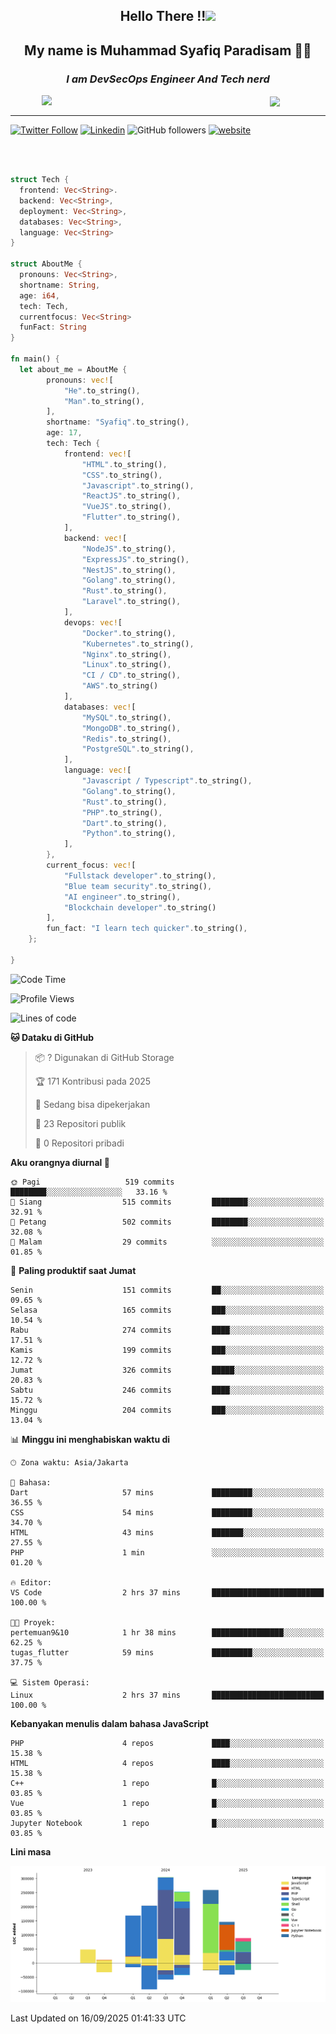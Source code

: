 <h2 align="center">

Hello There !!<img src="https://media.giphy.com/media/12oufCB0MyZ1Go/giphy.gif" width="50"></h2>

<h2 align="center">My name is Muhammad Syafiq Paradisam 👋👋</h2>

<h3 align="center"><em>I am DevSecOps Engineer And Tech nerd
</em></h3>

<img align="left" style="margin-left: 50px" src="https://static.zerochan.net/Alina.Clover.1024.4345060.webp" width="315"/>

<img align="center" style="margin-left: 50px" src="https://i.pinimg.com/736x/69/82/aa/6982aafd816ea48f48d0639c7797915c.jpg" width=250/>

<hr/>

[![Twitter Follow](https://img.shields.io/twitter/follow/misteranmol?label=Follow)](https://x.com/FikkzOutfit)
[![Linkedin](https://img.shields.io/badge/-syafiq-blue?style=square&logo=Linkedin&logoColor=white&link=https://www.linkedin.com/in/syafiq-paradisam/)](https://id.linkedin.com/in/syafiq-paradisam-b72749258)
![GitHub followers](https://img.shields.io/github/followers/syafiqparadisam?label=Follower&style=social)
[![website](https://img.shields.io/badge/Website-46a2f1.svg?&style=flat-square&logo=Google-Chrome&logoColor=white&link=https://anmolsingh.me/)](https://syafiq-paradisam.my.id)

<br/>

```rust

struct Tech {
  frontend: Vec<String>.
  backend: Vec<String>,
  deployment: Vec<String>,
  databases: Vec<String>,
  language: Vec<String>
}

struct AboutMe {
  pronouns: Vec<String>,
  shortname: String,
  age: i64,
  tech: Tech,
  currentfocus: Vec<String>
  funFact: String
}

fn main() {
  let about_me = AboutMe {
        pronouns: vec![
            "He".to_string(),
            "Man".to_string(),
        ],
        shortname: "Syafiq".to_string(),
        age: 17,
        tech: Tech {
            frontend: vec![
                "HTML".to_string(),
                "CSS".to_string(),
                "Javascript".to_string(),
                "ReactJS".to_string(),
                "VueJS".to_string(),
                "Flutter".to_string(),
            ],
            backend: vec![
                "NodeJS".to_string(),
                "ExpressJS".to_string(),
                "NestJS".to_string(),
                "Golang".to_string(),
                "Rust".to_string(),
                "Laravel".to_string(),
            ],
            devops: vec![
                "Docker".to_string(),
                "Kubernetes".to_string(),
                "Nginx".to_string(),
                "Linux".to_string(),
                "CI / CD".to_string(),
                "AWS".to_string()
            ],
            databases: vec![
                "MySQL".to_string(),
                "MongoDB".to_string(),
                "Redis".to_string(),
                "PostgreSQL".to_string(),
            ],
            language: vec![
                "Javascript / Typescript".to_string(),
                "Golang".to_string(),
                "Rust".to_string(),
                "PHP".to_string(),
                "Dart".to_string(),
                "Python".to_string(),
            ],
        },
        current_focus: vec![
            "Fullstack developer".to_string(),
            "Blue team security".to_string(),
            "AI engineer".to_string(),
            "Blockchain developer".to_string()
        ],
        fun_fact: "I learn tech quicker".to_string(),
    };

}
```

<!--START_SECTION:waka-->
![Code Time](http://img.shields.io/badge/Code%20Time-430%20hrs%2035%20mins-blue)

![Profile Views](http://img.shields.io/badge/Profil%20dilihat-0-blue)

![Lines of code](https://img.shields.io/badge/Sejak%20Hello%20World%20aku%20telah%20menulis-1.5%20million%20baris%20kode-blue)

**🐱 Dataku di GitHub** 

> 📦 ? Digunakan di GitHub Storage 
 > 
> 🏆 171 Kontribusi pada 2025
 > 
> 💼 Sedang bisa dipekerjakan
 > 
> 📜 23 Repositori publik 
 > 
> 🔑 0 Repositori pribadi 
 > 
**Aku orangnya diurnal 🐤** 

```text
🌞 Pagi                   519 commits         ████████░░░░░░░░░░░░░░░░░   33.16 % 
🌆 Siang                  515 commits         ████████░░░░░░░░░░░░░░░░░   32.91 % 
🌃 Petang                 502 commits         ████████░░░░░░░░░░░░░░░░░   32.08 % 
🌙 Malam                  29 commits          ░░░░░░░░░░░░░░░░░░░░░░░░░   01.85 % 
```
📅 **Paling produktif saat Jumat** 

```text
Senin                    151 commits         ██░░░░░░░░░░░░░░░░░░░░░░░   09.65 % 
Selasa                   165 commits         ███░░░░░░░░░░░░░░░░░░░░░░   10.54 % 
Rabu                     274 commits         ████░░░░░░░░░░░░░░░░░░░░░   17.51 % 
Kamis                    199 commits         ███░░░░░░░░░░░░░░░░░░░░░░   12.72 % 
Jumat                    326 commits         █████░░░░░░░░░░░░░░░░░░░░   20.83 % 
Sabtu                    246 commits         ████░░░░░░░░░░░░░░░░░░░░░   15.72 % 
Minggu                   204 commits         ███░░░░░░░░░░░░░░░░░░░░░░   13.04 % 
```


📊 **Minggu ini menghabiskan waktu di** 

```text
🕑︎ Zona waktu: Asia/Jakarta

💬 Bahasa: 
Dart                     57 mins             █████████░░░░░░░░░░░░░░░░   36.55 % 
CSS                      54 mins             █████████░░░░░░░░░░░░░░░░   34.70 % 
HTML                     43 mins             ███████░░░░░░░░░░░░░░░░░░   27.55 % 
PHP                      1 min               ░░░░░░░░░░░░░░░░░░░░░░░░░   01.20 % 

🔥 Editor: 
VS Code                  2 hrs 37 mins       █████████████████████████   100.00 % 

🐱‍💻 Proyek: 
pertemuan9&10            1 hr 38 mins        ████████████████░░░░░░░░░   62.25 % 
tugas_flutter            59 mins             █████████░░░░░░░░░░░░░░░░   37.75 % 

💻 Sistem Operasi: 
Linux                    2 hrs 37 mins       █████████████████████████   100.00 % 
```

**Kebanyakan menulis dalam bahasa JavaScript** 

```text
PHP                      4 repos             ████░░░░░░░░░░░░░░░░░░░░░   15.38 % 
HTML                     4 repos             ████░░░░░░░░░░░░░░░░░░░░░   15.38 % 
C++                      1 repo              █░░░░░░░░░░░░░░░░░░░░░░░░   03.85 % 
Vue                      1 repo              █░░░░░░░░░░░░░░░░░░░░░░░░   03.85 % 
Jupyter Notebook         1 repo              █░░░░░░░░░░░░░░░░░░░░░░░░   03.85 % 
```



**Lini masa**

![Lines of Code chart](https://raw.githubusercontent.com/syafiqparadisam/syafiqparadisam/master/assets/bar_graph.png)


 Last Updated on 16/09/2025 01:41:33 UTC
<!--END_SECTION:waka-->
